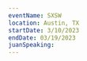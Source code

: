 ```yaml
---
eventName: SXSW
location: Austin, TX
startDate: 3/10/2023
endDate: 03/19/2023
juanSpeaking: 
---
```


